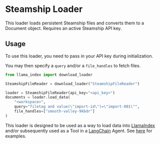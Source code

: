 # Steamship Loader

This loader loads persistent Steamship files and converts them to a Document object. Requires an active Steamship API key.

## Usage

To use this loader, you need to pass in your API key during initialization.

You may then specify a `query` and/or a `file_handles` to fetch files.

```python
from llama_index import download_loader

SteamshipFileReader = download_loader("SteamshipFileReader")

loader = SteamshipFileReader(api_key="<api_key>")
documents = loader.load_data(
    "<workspace>", 
    query="filetag and value(\"import-id\")=\"import-001\"", 
    file_handles=["smooth-valley-9kbdr"]
)
```

This loader is designed to be used as a way to load data into [LlamaIndex](https://github.com/run-llama/llama_index/tree/main/llama_index) and/or subsequently used as a Tool in a [LangChain](https://github.com/hwchase17/langchain) Agent. See [here](https://github.com/emptycrown/llama-hub/tree/main) for examples.
